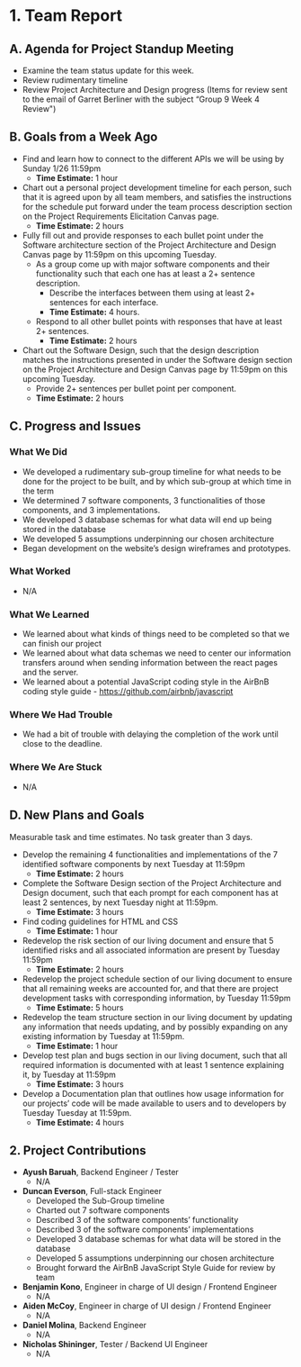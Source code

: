 # 1. Team Report

## A. Agenda for Project Standup Meeting
- Examine the team status update for this week.
- Review rudimentary timeline
- Review Project Architecture and Design progress
(Items for review sent to the email of Garret Berliner with the subject “Group 9 Week 4 Review")

## B. Goals from a Week Ago
- Find and learn how to connect to the different APIs we will be using by Sunday 1/26 11:59pm
    - **Time Estimate:** 1 hour
- Chart out a personal project development timeline for each person, such that it is agreed upon by all team members, and satisfies the instructions for the schedule put forward under the team process description section on the Project Requirements Elicitation Canvas page.
    - **Time Estimate:** 2 hours
- Fully fill out and provide responses to each bullet point under the Software architecture section of the Project Architecture and Design Canvas page by 11:59pm on this upcoming Tuesday. 
    - As a group come up with major software components and their functionality such that each one has at least a 2+ sentence description.
        - Describe the interfaces between them using at least 2+ sentences for each interface.
        - **Time Estimate:** 4 hours.
    - Respond to all other bullet points with responses that have at least 2+ sentences.
        - **Time Estimate:** 2 hours
- Chart out the Software Design, such that the design description matches the instructions presented in under the Software design section on the Project Architecture and Design Canvas page by 11:59pm on this upcoming Tuesday.
    - Provide 2+ sentences per bullet point per component.
    - **Time Estimate:** 2 hours

## C. Progress and Issues

### What We Did
- We developed a rudimentary sub-group timeline for what needs to be done for the project to be built, and by which sub-group at which time in the term
- We determined 7 software components, 3 functionalities of those components, and 3 implementations.
- We developed 3 database schemas for what data will end up being stored in the database
- We developed 5 assumptions underpinning our chosen architecture
- Began development on the website’s design wireframes and prototypes.

### What Worked
- N/A

### What We Learned
- We learned about what kinds of things need to be completed so that we can finish our project
- We learned about what data schemas we need to center our information transfers around when sending information between the react pages and the server.
- We learned about a potential JavaScript coding style in the AirBnB coding style guide - https://github.com/airbnb/javascript

### Where We Had Trouble
- We had a bit of trouble with delaying the completion of the work until close to the deadline.

### Where We Are Stuck
- N/A

## D. New Plans and Goals
Measurable task and time estimates. No task greater than 3 days.
- Develop the remaining 4 functionalities and implementations of the 7 identified software components by next Tuesday at 11:59pm
  - **Time Estimate:** 2 hours
- Complete the Software Design section of the Project Architecture and Design document, such that each prompt for each component has at least 2 sentences, by next Tuesday night at 11:59pm.
  - **Time Estimate:** 3 hours
- Find coding guidelines for HTML and CSS
  - **Time Estimate:** 1 hour
- Redevelop the risk section of our living document and ensure that 5 identified risks and all associated information are present by Tuesday 11:59pm
  - **Time Estimate:** 2 hours
- Redevelop the project schedule section of our living document to ensure that all remaining weeks are accounted for, and that there are project development tasks with corresponding information, by Tuesday 11:59pm
  - **Time Estimate:** 5 hours
- Redevelop the team structure section in our living document by updating any information that needs updating, and by possibly expanding on any existing information by Tuesday at 11:59pm.
  - **Time Estimate:** 1 hour
- Develop test plan and bugs section in our living document, such that all required information is documented with at least 1 sentence explaining it, by Tuesday at 11:59pm
  - **Time Estimate:** 3 hours
- Develop a Documentation plan that outlines how usage information for our projects’ code will be made available to users and to developers by Tuesday Tuesday at 11:59pm.
  - **Time Estimate:** 4 hours


## 2. Project Contributions
- **Ayush Baruah**, Backend Engineer / Tester  
  - N/A
- **Duncan Everson**, Full-stack Engineer  
  - Developed the Sub-Group timeline
  - Charted out 7 software components
  - Described 3 of the software components’ functionality
  - Described 3 of the software components’ implementations
  - Developed 3 database schemas for what data will be stored in the database
  - Developed 5 assumptions underpinning our chosen architecture
  - Brought forward the AirBnB JavaScript Style Guide for review by team
- **Benjamin Kono**, Engineer in charge of UI design / Frontend Engineer  
  - N/A
- **Aiden McCoy**, Engineer in charge of UI design / Frontend Engineer  
  - N/A
- **Daniel Molina**, Backend Engineer  
  - N/A
- **Nicholas Shininger**, Tester / Backend UI Engineer  
  - N/A

